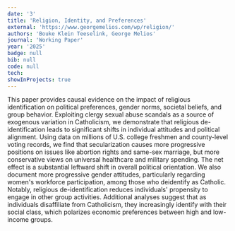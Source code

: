 ```yaml
---
date: '3'
title: 'Religion, Identity, and Preferences'
external: 'https://www.georgemelios.com/wp/religion/'
authors: 'Bouke Klein Teeselink, George Melios'
journal: 'Working Paper'
year: '2025'
badge: null
bib: null
code: null
tech:
showInProjects: true
---
```


This paper provides causal evidence on the impact of religious identification on political preferences, gender norms, societal beliefs, and group behavior. Exploiting clergy sexual abuse scandals as a source of exogenous variation in Catholicism, we demonstrate that religious de-identification leads to significant shifts in individual attitudes and political alignment. Using data on millions of U.S. college freshmen and county-level voting records, we find that secularization causes more progressive positions on issues like abortion rights and same-sex marriage, but more conservative views on universal healthcare and military spending. The net effect is a substantial leftward shift in overall political orientation. We also document more progressive gender attitudes, particularly regarding women's workforce participation, among those who deidentify as Catholic. Notably, religious de-identification reduces individuals' propensity to engage in other group activities. Additional analyses suggest that as individuals disaffiliate from Catholicism, they increasingly identify with their social class, which polarizes economic preferences between high and low-income groups.
